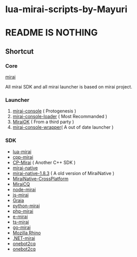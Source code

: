 lua-mirai-scripts-by-Mayuri
==

# README IS NOTHING

## Shortcut 

### Core
[mirai](https://github.com/mamoe/mirai)

All mirai SDK and all mirai launcher is based on mirai project.

### Launcher

1. [mirai-console](https://github.com/mamoe/mirai-console)&nbsp;(&nbsp;Protogenesis&nbsp;)
2. [mirai-console-loader](https://github.com/iTXTech/mirai-console-loader)&nbsp;(&nbsp;Most&nbsp;Recommanded&nbsp;)
3. [MiraiOK](https://github.com/LXY1226/MiraiOK)&nbsp;(&nbsp;From&nbsp;a&nbsp;third&nbsp;party&nbsp;)
4. [mirai-console-wrapper](https://github.com/kenvix/mirai-console-wrapper/tree/master)(&nbsp;A&nbsp;out&nbsp;of&nbsp;date&nbsp;launcher&nbsp;)

### SDK

- [lua-mirai](https://github.com/only52607/lua-mirai)
- [cpp-mirai](https://github.com/cyanray/mirai-cpp)
- [CP-Mirai](https://github.com/Nambers/MiraiCP)&nbsp;(&nbsp;Another&nbsp;C++&nbsp;SDK&nbsp;)
- [mirai-native](https://github.com/iTXTech/mirai-native)
- [mirai-native-1.8.3](https://github.com/zhaodice/mirai-native)&nbsp;(&nbsp;A&nbsp;old&nbsp;version&nbsp;of&nbsp;MiraiNative&nbsp;)
- [MiraiNative-CrossPlatform](https://github.com/w4123/MiraiNative-CrossPlatform)
- [MiraiCQ](https://github.com/super1207/MiraiCQ)
- [node-mirai](https://github.com/RedBeanN/node-mirai)
- [js-mirai](https://github.com/iTXTech/mirai-js)
- [Graia](https://github.com/GraiaProject/Application)
- [python-mirai](https://github.com/snamper/python-mirai)
- [php-mirai](https://github.com/KawaiiZapic/Mirai-PHP)
- [e-mirai](https://github.com/only52607/e-mirai)
- [ts-mirai](https://github.com/YunYouJun/mirai-ts)
- [go-mirai](https://github.com/Logiase/gomirai)
- [Mozilla Rhino](https://github.com/StageGuard/mirai-rhinojs-sdk)
- [.NET-mirai](https://github.com/huajitech/mirai-http-dotnet-sdk)
- [onebot2cq](https://github.com/Mrs4s/Onebot.Native)
- [onebot2cq](https://github.com/super1207/MiraiCQ)
